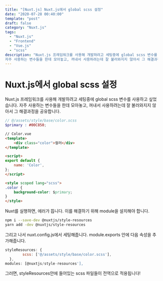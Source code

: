 ```yaml
---
title: "[Nuxt.js] Nuxt.js에서 global scss 설정"
date: "2020-07-28 00:40:00"
template: "post"
draft: false
category: "Nuxt.js"
tags:
  - "Nuxt.js"
  - "Frontend"
  - "Vue.js"
  - "scss"
description: "Nuxt.js 프레임워크를 사용해 개발하려고 세팅중에 global scss 변수를 사용하고 싶었습니다.
자주 사용하는 변수들을 한데 모아놓고, 꺼내서 사용하려는데 잘 불러와지지 않아서 그 해결과정을 공유합니다."
---
```


# Nuxt.js에서 global scss 설정
Nuxt.js 프레임워크를 사용해 개발하려고 세팅중에 global scss 변수를 사용하고 싶었습니다.
자주 사용하는 변수들을 한데 모아놓고, 꺼내서 사용하려는데 잘 불러와지지 않아서 그 해결과정을 공유합니다.

```scss
// @/assets/style/base/color.scss
$primary : #00C850;
```

```html
// Color.vue
<template>
	<div class="color">컬러</div>
</template>

<script>
export default {
	name: 'Color',
};
</script>

<style scoped lang="scss">
.color {
	background-color: $primary;
}
</style>
```

Nuxt를 실행하면, 에러가 뜹니다. 이를 해결하기 위해 module을 설치해야 합니다.
```bash
npm i --save-dev @nuxtjs/style-resources
yarn add -dev @nuxtjs/style-resources
```
그리고 나서 nuxt.config.js에서 세팅해줍니다.
module.exports 안에 다음 속성을 추가해줍니다.
```js
styleResources: {
		scss: ['@/assets/style/base/color.scss'],
  },
modules: [@nuxtjs/style-resources'],
```
그러면, styleResources안에 들어있는 scss 파일들이 전역으로 적용됩니다!